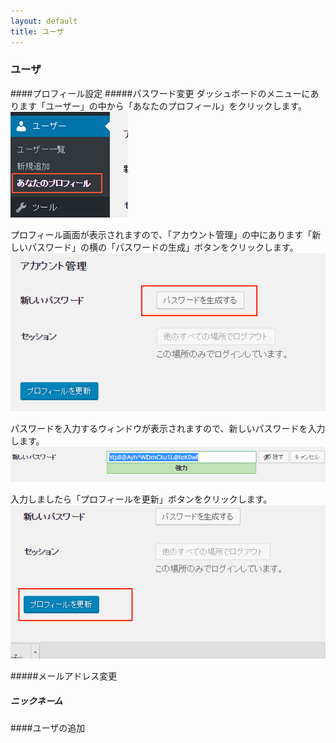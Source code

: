 ```yaml
---
layout: default
title: ユーザ 
---
```

### ユーザ 

####プロフィール設定
#####パスワード変更
ダッシュボードのメニューにあります「ユーザー」の中から「あなたのプロフィール」をクリックします。
![パスワード変更](./images/menu.png)

プロフィール画面が表示されますので、「アカウント管理」の中にあります「新しいパスワード」の横の「パスワードの生成」ボタンをクリックします。
![パスワード変更](./images/1.png)

パスワードを入力するウィンドウが表示されますので、新しいパスワードを入力します。
![パスワード変更](./images/newpassword.png)

入力しましたら「プロフィールを更新」ボタンをクリックします。
![パスワード変更](./images/2.png)


#####メールアドレス変更
##### ニックネーム
####ユーザの追加